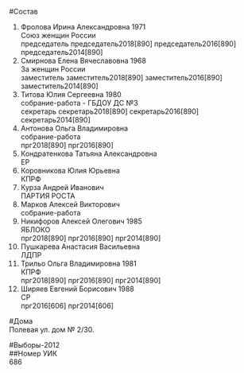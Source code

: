 #Состав  
1. Фролова Ирина Александровна 1971  
    Союз женщин России  
    председатель председатель2018[890] председатель2016[890] председатель2014[890]  
2. Смирнова Елена Вячеславовна 1968  
    За женщин России  
    заместитель заместитель2018[890] заместитель2016[890] заместитель2014[890]  
3. Титова Юлия Сергеевна 1980  
    собрание-работа - ГБДОУ ДС №3  
    секретарь секретарь2018[890] секретарь2016[890] секретарь2014[890]  
4. Антонова Ольга Владимировна  
    собрание-работа  
    прг2018[890] прг2016[890]  
5. Кондратенкова Татьяна Александровна  
    ЕР  
6. Коровникова Юлия Юрьевна  
    КПРФ  
7. Курза Андрей Иванович  
    ПАРТИЯ РОСТА  
8. Марков Алексей Викторович  
    собрание-работа  
9. Никифоров Алексей Олегович 1985  
    ЯБЛОКО  
    прг2018[890] прг2016[890] прг2014[890]  
10. Пушкарева Анастасия Васильевна  
    ЛДПР  
11. Трильо Ольга Владимировна 1981  
    КПРФ  
    прг2018[890] прг2016[890] прг2014[890]  
12. Ширяев Евгений Борисович 1988  
    СР  
    прг2016[606] прг2014[606]  
  
#Дома  
Полевая ул. дом № 2/30.  
  
#Выборы-2012  
##Номер УИК  
686  
